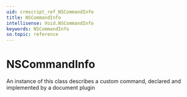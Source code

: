 ```yaml
---
uid: crmscript_ref_NSCommandInfo
title: NSCommandInfo
intellisense: Void.NSCommandInfo
keywords: NSCommandInfo
so.topic: reference
---
```


# NSCommandInfo

An instance of this class describes a custom command, declared and implemented by a document plugin
